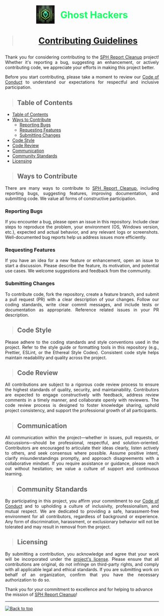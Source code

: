 <!-- Ghost Hackers Brand -->
<p align="center">
  <img src="assets/images/logo/ghost_hackers_logo.png" alt="Ghost Hackers Brand Logo" width="60" style="vertical-align:middle;"/>
  <span style="font-size:2.2em; font-weight:bold; vertical-align:middle; margin-left: 0.5em; color:#1aff66;">Ghost Hackers</span>
</p>

> # <p align="center">[Contributing Guidelines](CONTRIBUTING.md)</p>

<div align="justify">

  Thank you for considering contributing to the [SPH Report Cleanup](https://github.com/ghost-hackers/sph-report-cleanup) project! Whether it's reporting a bug, suggesting an enhancement, or actively contributing code, we appreciate your efforts in making this project better.

  Before you start contributing, please take a moment to review our [Code of Conduct](CODE_OF_CONDUCT.md) to understand our expectations for respectful and inclusive participation.

</div>

> ## Table of Contents

- [Table of Contents](#table-of-contents)
- [Ways to Contribute](#ways-to-contribute)
  - [Reporting Bugs](#reporting-bugs)
  - [Requesting Features](#requesting-features)
  - [Submitting Changes](#submitting-changes)
- [Code Style](#code-style)
- [Code Review](#code-review)
- [Communication](#communication)
- [Community Standards](#community-standards)
- [Licensing](#licensing)

> ## Ways to Contribute

<div align="justify">

  There are many ways to contribute to [SPH Report Cleanup](https://github.com/ghost-hackers/sph-report-cleanup), including reporting bugs, suggesting features, improving documentation, and submitting code. We value all forms of constructive participation.

</div>

### Reporting Bugs

<div align="justify">

  If you encounter a bug, please open an issue in this repository. Include clear steps to reproduce the problem, your environment (OS, Windows version, etc.), expected and actual behavior, and any relevant logs or screenshots. Well-documented bug reports help us address issues more efficiently.

</div>

### Requesting Features

<div align="justify">

  If you have an idea for a new feature or enhancement, open an issue to start a discussion. Please describe the feature, its motivation, and potential use cases. We welcome suggestions and feedback from the community.

</div>

### Submitting Changes

<div align="justify">

  To contribute code, fork the repository, create a feature branch, and submit a pull request (PR) with a clear description of your changes. Follow our coding standards, write clear commit messages, and include tests or documentation as appropriate. Reference related issues in your PR description.

</div>

> ## Code Style

<div align="justify">

  Please adhere to the coding standards and style conventions used in the project. Refer to the style guide or formatting tools in this repository (e.g., Prettier, ESLint, or the Ethereal Style Codex). Consistent code style helps maintain readability and quality across the project.

</div>

> ## Code Review

<div align="justify">

  All contributions are subject to a rigorous code review process to ensure the highest standards of quality, security, and maintainability. Contributors are expected to engage constructively with feedback, address review comments in a timely manner, and collaborate openly with reviewers. The code review process is designed to foster knowledge sharing, uphold project consistency, and support the professional growth of all participants.

</div>

> ## Communication

<div align="justify">

  All communication within the project—whether in issues, pull requests, or discussions—should be professional, respectful, and solution-oriented. Contributors are encouraged to articulate their ideas clearly, listen actively to others, and seek consensus where possible. Assume positive intent, clarify misunderstandings promptly, and approach disagreements with a collaborative mindset. If you require assistance or guidance, please reach out without hesitation; we value a culture of support and continuous learning.

</div>

> ## Community Standards

<div align="justify">

  By participating in this project, you affirm your commitment to our [Code of Conduct](CODE_OF_CONDUCT.md) and to upholding a culture of inclusivity, professionalism, and mutual respect. We are dedicated to providing a safe, harassment-free environment for all contributors, regardless of background or experience. Any form of discrimination, harassment, or exclusionary behavior will not be tolerated and may result in removal from the project.

</div>

> ## Licensing

<div align="justify">

  By submitting a contribution, you acknowledge and agree that your work will be incorporated under the [project's license](LICENSE.md). Please ensure that all contributions are original, do not infringe on third-party rights, and comply with all applicable legal and ethical standards. If you are submitting work on behalf of an organization, confirm that you have the necessary authorization to do so.

</div>

Thank you for your commitment to excellence and for helping to advance the mission of [SPH Report Cleanup](https://github.com/ghost-hackers/sph-report-cleanup)!

---
[![Back to top](https://img.shields.io/badge/Back%20to%20top-222?style=plastic&logo=github)](#contributing-guidelines)